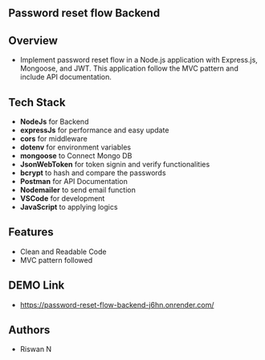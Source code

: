 ## Password reset flow Backend

## Overview

- Implement password reset flow  in a Node.js application with Express.js, Mongoose, and JWT. This application follow the MVC pattern and include API documentation.

## Tech Stack

- **NodeJs** for Backend
- **expressJs** for performance and easy update
- **cors** for middleware
- **dotenv** for environment variables
- **mongoose** to Connect Mongo DB
- **JsonWebToken** for token signin and verify functionalities
- **bcrypt** to hash and compare the passwords
- **Postman** for API Documentation
- **Nodemailer** to send email function
- **VSCode** for development
- **JavaScript** to applying logics

## Features

- Clean and Readable Code
- MVC pattern followed



## DEMO Link

- https://password-reset-flow-backend-j6hn.onrender.com/

## Authors

- Riswan N
